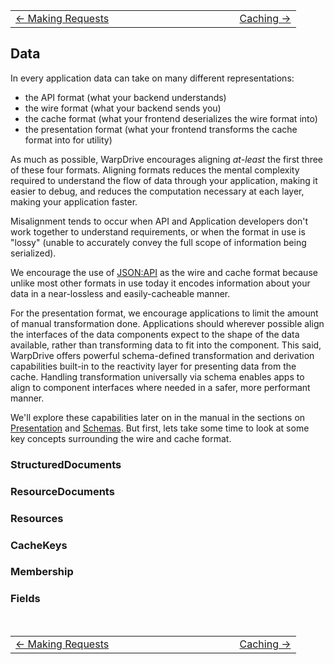 | | |
| -- | -- |
| [← Making Requests](./2-requests.md) &nbsp;&nbsp;&nbsp;&nbsp;&nbsp;&nbsp;&nbsp;&nbsp;&nbsp;&nbsp;&nbsp;&nbsp;&nbsp;&nbsp;&nbsp;&nbsp;&nbsp;&nbsp;&nbsp;&nbsp;&nbsp;&nbsp; | &nbsp;&nbsp;&nbsp;&nbsp;&nbsp;&nbsp;&nbsp;&nbsp;&nbsp;&nbsp;&nbsp;&nbsp;&nbsp;&nbsp;&nbsp;&nbsp;&nbsp;&nbsp;&nbsp;&nbsp;&nbsp;&nbsp;[Caching →](./4-caching.md) |

## Data

In every application data can take on many different representations:

- the API format (what your backend understands)
- the wire format (what your backend sends you)
- the cache format (what your frontend deserializes the wire format into)
- the presentation format (what your frontend transforms the cache format into for utility)

As much as possible, WarpDrive encourages aligning *at-least* the first three of these four
formats. Aligning formats reduces the mental complexity required to understand the flow of
data through your application, making it easier to debug, and reduces the computation necessary
at each layer, making your application faster.

Misalignment tends to occur when API and Application developers don't work together to understand
requirements, or when the format in use is "lossy" (unable to accurately convey the full scope of
information being serialized).

We encourage the use of [JSON:API](https://jsonapi.org/) as the wire and cache format because unlike
most other formats in use today it encodes information about your data in a near-lossless and easily-cacheable manner.

For the presentation format, we encourage applications to limit the amount of manual transformation
done. Applications should wherever possible align the interfaces of the data components expect to
the shape of the data available, rather than transforming data to fit into the component. This said,
WarpDrive offers powerful schema-defined transformation and derivation capabilities built-in to the
reactivity layer for presenting data from the cache. Handling transformation universally via schema
enables apps to align to component interfaces where needed in a safer, more performant manner.

We'll explore these capabilities later on in the manual in the sections on [Presentation](./5-presentation.md) and [Schemas](./6-schemas.md). But first, lets take some time to look at some key
concepts surrounding the wire and cache format.


### StructuredDocuments

### ResourceDocuments

### Resources

### CacheKeys

### Membership

### Fields

<br>

| | |
| -- | -- |
| [← Making Requests](./2-requests.md) &nbsp;&nbsp;&nbsp;&nbsp;&nbsp;&nbsp;&nbsp;&nbsp;&nbsp;&nbsp;&nbsp;&nbsp;&nbsp;&nbsp;&nbsp;&nbsp;&nbsp;&nbsp;&nbsp;&nbsp;&nbsp;&nbsp; | &nbsp;&nbsp;&nbsp;&nbsp;&nbsp;&nbsp;&nbsp;&nbsp;&nbsp;&nbsp;&nbsp;&nbsp;&nbsp;&nbsp;&nbsp;&nbsp;&nbsp;&nbsp;&nbsp;&nbsp;&nbsp;&nbsp;[Caching →](./4-caching.md) |
